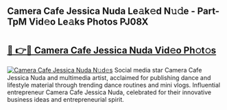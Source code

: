 ## Camera Cafe Jessica Nuda Le𝚊k𝚎d N𝚞𝚍e - Part-TpM Vid𝚎o Le𝚊ks Photos PJ08X

# <h2><a href="http://fbfcd1.evod.top/?m=Camera+Cafe+Jessica+Nuda">🔗 👉🔴 Camera Cafe Jessica Nuda Vid𝚎o Ph𝚘t𝚘s</a></h2>

[![Camera Cafe Jessica Nuda N𝚞d𝚎s](https://i.imgur.com/8V9OHl7.gif)](http://fbfcd1.evod.top/?m=Camera+Cafe+Jessica+Nuda)
Social media star Camera Cafe Jessica Nuda and multimedia artist, acclaimed for publishing dance and lifestyle material through trending dance routines and mini vlogs. Influential entrepreneur Camera Cafe Jessica Nuda, celebrated for their innovative business ideas and entrepreneurial spirit. 
